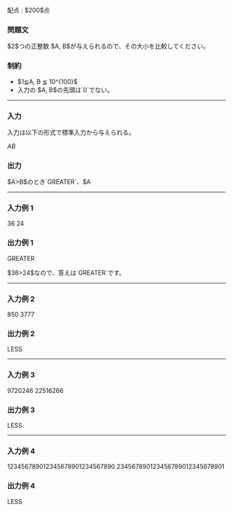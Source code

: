 
<div>

<span>

<span>

<p>
配点 : $200$点
</p>

<div>

<section>

### **問題文**

<p>
$2$つの正整数 $A, B$が与えられるので、その大小を比較してください。
</p>

</section>

</div>

<div>

<section>

### **制約**

<ul>

<li>
$1≦A, B ≦ 10^{100}$
</li>

<li>
入力の $A, B$の先頭は`0`でない。
</li>

</ul>

</section>

</div>

---

<div>

<div>

<section>

### **入力**

<p>
入力は以下の形式で標準入力から与えられる。
</p>

<div>

$A$$B$
</div>

</section>

</div>

<div>

<section>

### **出力**

<p>
$A>B$のとき`GREATER`、$A<B$のとき`LESS`、$A=B$のとき`EQUAL`と出力せよ。
</p>

</section>

</div>

</div>

---

<div>

<section>

### **入力例 1**

<div>

36
24

</div>

</section>

</div>

<div>

<section>

### **出力例 1**

<div>

GREATER

</div>

<p>
$36>24$なので、答えは`GREATER`です。
</p>

</section>

</div>

---

<div>

<section>

### **入力例 2**

<div>

850
3777

</div>

</section>

</div>

<div>

<section>

### **出力例 2**

<div>

LESS

</div>

</section>

</div>

---

<div>

<section>

### **入力例 3**

<div>

9720246
22516266

</div>

</section>

</div>

<div>

<section>

### **出力例 3**

<div>

LESS

</div>

</section>

</div>

---

<div>

<section>

### **入力例 4**

<div>

123456789012345678901234567890
234567890123456789012345678901

</div>

</section>

</div>

<div>

<section>

### **出力例 4**

<div>

LESS

</div>

</section>

</div>

</span>

</span>

</div>
